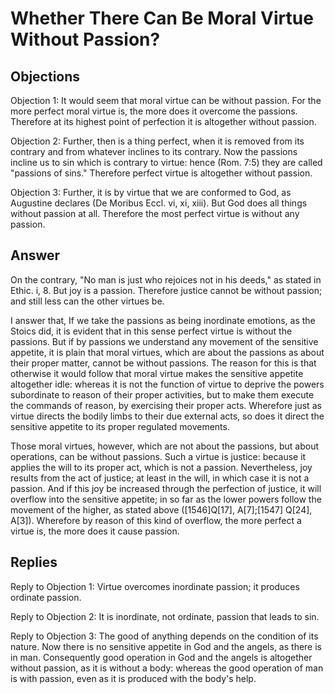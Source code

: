 # Whether There Can Be Moral Virtue Without Passion?

## Objections

Objection 1: It would seem that moral virtue can be without passion. For the more perfect moral virtue is, the more does it overcome the passions. Therefore at its highest point of perfection it is altogether without passion.

Objection 2: Further, then is a thing perfect, when it is removed from its contrary and from whatever inclines to its contrary. Now the passions incline us to sin which is contrary to virtue: hence (Rom. 7:5) they are called "passions of sins." Therefore perfect virtue is altogether without passion.

Objection 3: Further, it is by virtue that we are conformed to God, as Augustine declares (De Moribus Eccl. vi, xi, xiii). But God does all things without passion at all. Therefore the most perfect virtue is without any passion.

## Answer

On the contrary, "No man is just who rejoices not in his deeds," as stated in Ethic. i, 8. But joy is a passion. Therefore justice cannot be without passion; and still less can the other virtues be.

I answer that, If we take the passions as being inordinate emotions, as the Stoics did, it is evident that in this sense perfect virtue is without the passions. But if by passions we understand any movement of the sensitive appetite, it is plain that moral virtues, which are about the passions as about their proper matter, cannot be without passions. The reason for this is that otherwise it would follow that moral virtue makes the sensitive appetite altogether idle: whereas it is not the function of virtue to deprive the powers subordinate to reason of their proper activities, but to make them execute the commands of reason, by exercising their proper acts. Wherefore just as virtue directs the bodily limbs to their due external acts, so does it direct the sensitive appetite to its proper regulated movements.

Those moral virtues, however, which are not about the passions, but about operations, can be without passions. Such a virtue is justice: because it applies the will to its proper act, which is not a passion. Nevertheless, joy results from the act of justice; at least in the will, in which case it is not a passion. And if this joy be increased through the perfection of justice, it will overflow into the sensitive appetite; in so far as the lower powers follow the movement of the higher, as stated above ([1546]Q[17], A[7];[1547] Q[24], A[3]). Wherefore by reason of this kind of overflow, the more perfect a virtue is, the more does it cause passion.

## Replies

Reply to Objection 1: Virtue overcomes inordinate passion; it produces ordinate passion.

Reply to Objection 2: It is inordinate, not ordinate, passion that leads to sin.

Reply to Objection 3: The good of anything depends on the condition of its nature. Now there is no sensitive appetite in God and the angels, as there is in man. Consequently good operation in God and the angels is altogether without passion, as it is without a body: whereas the good operation of man is with passion, even as it is produced with the body's help.